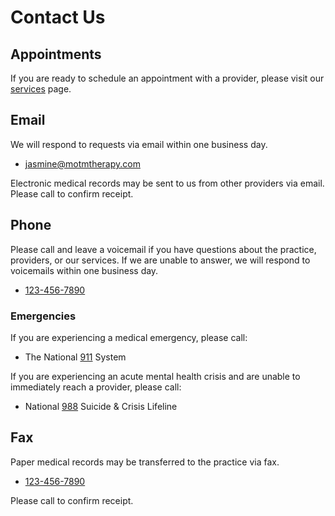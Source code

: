 # Contact Us

## Appointments

If you are ready to schedule an appointment with a provider, please visit our [services](services.md) page.

## Email

We will respond to requests via email within one business day.

- [jasmine@motmtherapy.com](mailto:jasmine@motmtherapy.com)

Electronic medical records may be sent to us from other providers via email. Please call to confirm receipt.

## Phone

Please call and leave a voicemail if you have questions about the practice, providers, or our services.
If we are unable to answer, we will respond to voicemails within one business day.

- [123-456-7890](tel:1234567890)

### Emergencies

If you are experiencing a medical emergency, please call:

- The National [911](tel:911) System

If you are experiencing an acute mental health crisis and are unable to immediately reach a provider,
please call:

- National [988](tel:988) Suicide & Crisis Lifeline

## Fax

Paper medical records may be transferred to the practice via fax.

- [123-456-7890](tel:1234567890)

Please call to confirm receipt.
